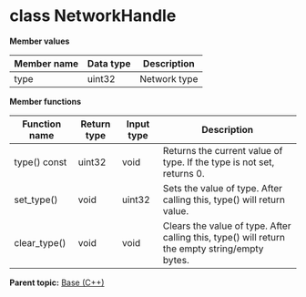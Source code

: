 # class NetworkHandle

 **Member values** 

|Member name|Data type|Description|
|-----------|---------|-----------|
|type|uint32|Network type|

 **Member functions** 

|Function name|Return type|Input type|Description|
|-------------|-----------|----------|-----------|
|type\(\) const|uint32|void|Returns the current value of type. If the type is not set, returns 0.|
|set\_type\(\)|void|uint32|Sets the value of type. After calling this, type\(\) will return value.|
|clear\_type\(\)|void|void|Clears the value of type. After calling this, type\(\) will return the empty string/empty bytes.|

**Parent topic:** [Base \(C++\)](../../summary_pages/Base.md)


